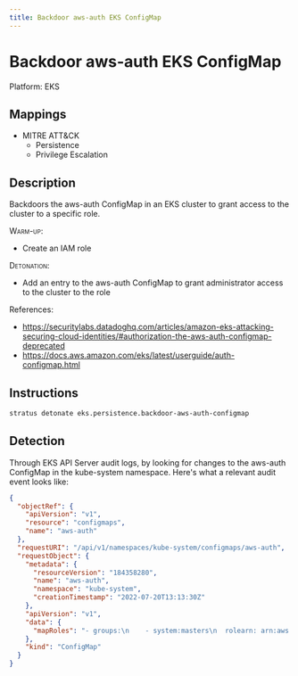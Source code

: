 ```yaml
---
title: Backdoor aws-auth EKS ConfigMap
---
```


# Backdoor aws-auth EKS ConfigMap




Platform: EKS

## Mappings

- MITRE ATT&CK
    - Persistence
  - Privilege Escalation



## Description


Backdoors the aws-auth ConfigMap in an EKS cluster to grant access to the cluster to a specific role.

<span style="font-variant: small-caps;">Warm-up</span>:

- Create an IAM role

<span style="font-variant: small-caps;">Detonation</span>:

- Add an entry to the aws-auth ConfigMap to grant administrator access to the cluster to the role

References: 

- https://securitylabs.datadoghq.com/articles/amazon-eks-attacking-securing-cloud-identities/#authorization-the-aws-auth-configmap-deprecated
- https://docs.aws.amazon.com/eks/latest/userguide/auth-configmap.html


## Instructions

```bash title="Detonate with Stratus Red Team"
stratus detonate eks.persistence.backdoor-aws-auth-configmap
```
## Detection


Through EKS API Server audit logs, by looking for changes to the aws-auth ConfigMap in the kube-system namespace. Here's what a relevant audit event looks like:

```json
{
  "objectRef": {
    "apiVersion": "v1",
    "resource": "configmaps",
    "name": "aws-auth"
  },
  "requestURI": "/api/v1/namespaces/kube-system/configmaps/aws-auth",
  "requestObject": {
    "metadata": {
      "resourceVersion": "184358280",
      "name": "aws-auth",
      "namespace": "kube-system",
      "creationTimestamp": "2022-07-20T13:13:30Z"
    },
    "apiVersion": "v1",
    "data": {
      "mapRoles": "- groups:\n    - system:masters\n  rolearn: arn:aws:iam::012345678901:role/account-admin\n  username: cluster-admin-{{SessionName}}\n- groups:\n    - system:bootstrappers\n    - system:nodes\n  rolearn: arn:aws:iam::012345678901:role/eksctl-cluser-NodeInstanceRole\n  username: system:node:{{EC2PrivateDNSName}}\n- groups:\n    - system:masters\n  rolearn: arn:aws:iam::012345678901:role/stratus-red-team-eks-backdoor-aws-auth-role\n  username: backdoor\n"
    },
    "kind": "ConfigMap"
  }
}
```


